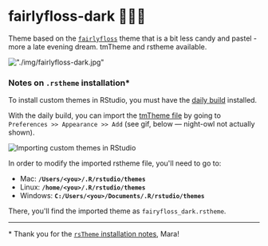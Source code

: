 # fairlyfloss-dark 🍭🦄🌇

Theme based on the [`fairlyfloss`](http://sailorhg.github.io/fairyfloss/) theme that is a bit less candy and pastel - more a late evening dream. tmTheme and rstheme available.

!["./img/fairlyfloss-dark.jpg"](https://github.com/Z3tt/fairlyfloss-dark/blob/master/img/fairlyfloss-dark.png)

### Notes on `.rstheme` installation*

To install custom themes in RStudio, you must have the [daily build](https://dailies.rstudio.com/) installed.

With the daily build, you can import the [tmTheme file](https://github.com/batpigandme/night-owlish/blob/master/tmTheme/night-owlish.tmTheme) by going to `Preferences >> Appearance >> Add` (see gif, below — night-owl not actually shown).

![Importing custom themes in RStudio](https://i.imgur.com/0801DLK.gif)

In order to modify the imported rstheme file, you'll need to go to:

- Mac: **`/Users/<you>/.R/rstudio/themes`**
- Linux: **`/home/<you>/.R/rstudio/themes`**
- Windows: **`C:/Users/<you>/Documents/.R/rstudio/themes`**

There, you'll find the imported theme as `fairyfloss_dark.rstheme`.

---
\* Thank you for the [`rsTheme` installation notes](https://github.com/batpigandme/night-owlish), Mara!
